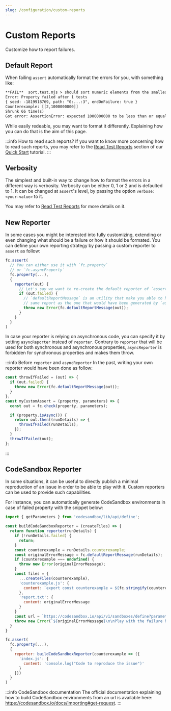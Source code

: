 ```yaml
---
slug: /configuration/custom-reports
---
```


# Custom Reports

Customize how to report failures.

## Default Report

When failing `assert` automatically format the errors for you, with something like:

```txt
**FAIL**  sort.test.mjs > should sort numeric elements from the smallest to the largest one
Error: Property failed after 1 tests
{ seed: -1819918769, path: "0:...:3", endOnFailure: true }
Counterexample: [[2,1000000000]]
Shrunk 66 time(s)
Got error: AssertionError: expected 1000000000 to be less than or equal to 2
```

While easily redeable, you may want to format it differently. Explaining how you can do that is the aim of this page.

:::info How to read such reports?
If you want to know more concerning how to read such reports, you may refer to the [Read Test Reports](/tutorials/quick-start/read-test-reports) section of our [Quick Start](/docs/category/quick-start) tutorial.
:::

## Verbosity

The simplest and built-in way to change how to format the errors in a different way is verbosity. Verbosity can be either 0, 1 or 2 and is defaulted to 1. It can be changed at `assert`'s level, by passing the option `verbose: <your-value>` to it.

You may refer to [Read Test Reports](/docs/tutorials/quick-start/read-test-reports#how-to-increase-verbosity) for more details on it.

## New Reporter

In some cases you might be interested into fully customizing, extending or even changing what should be a failure or how it should be formated. You can define your own reporting strategy by passing a custom reporter to `assert` as follow:

```javascript
fc.assert(
  // You can either use it with `fc.property`
  // or `fc.asyncProperty`
  fc.property(...),
  {
    reporter(out) {
      // Let's say we want to re-create the default reporter of `assert`
      if (out.failed) {
        // `defaultReportMessage` is an utility that make you able to have the exact
        // same report as the one that would have been generated by `assert`
        throw new Error(fc.defaultReportMessage(out));
      }
    }
  }
)
```

In case your reporter is relying on asynchronous code, you can specify it by setting `asyncReporter` instead of `reporter`.
Contrary to `reporter` that will be used for both synchronous and asynchronous properties, `asyncReporter` is forbidden for synchronous properties and makes them throw.

:::info Before `reporter` and `asyncReporter`
In the past, writing your own reporter would have been done as follow:

```js
const throwIfFailed = (out) => {
  if (out.failed) {
    throw new Error(fc.defaultReportMessage(out));
  }
};
const myCustomAssert = (property, parameters) => {
  const out = fc.check(property, parameters);

  if (property.isAsync()) {
    return out.then((runDetails) => {
      throwIfFailed(runDetails);
    });
  }
  throwIfFailed(out);
};
```

:::

## CodeSandbox Reporter

In some situations, it can be useful to directly publish a minimal reproduction of an issue in order to be able to play with it. Custom reporters can be used to provide such capabilities.

For instance, you can automatically generate CodeSandbox environments in case of failed property with the snippet below:

```js
import { getParameters } from 'codesandbox/lib/api/define';

const buildCodeSandboxReporter = (createFiles) => {
  return function reporter(runDetails) {
    if (!runDetails.failed) {
      return;
    }
    const counterexample = runDetails.counterexample;
    const originalErrorMessage = fc.defaultReportMessage(runDetails);
    if (counterexample === undefined) {
      throw new Error(originalErrorMessage);
    }
    const files = {
      ...createFiles(counterexample),
      'counterexample.js': {
        content: `export const counterexample = ${fc.stringify(counterexample)}`
      },
      'report.txt': {
        content: originalErrorMessage
      }
    }
    const url = `https://codesandbox.io/api/v1/sandboxes/define?parameters=${getParameters({ files })}`;
    throw new Error(`${originalErrorMessage}\n\nPlay with the failure here: ${url}`);
  }
}

fc.assert(
  fc.property(...),
  {
    reporter: buildCodeSandboxReporter(counterexample => ({
      'index.js': {
        content: 'console.log("Code to reproduce the issue")'
      }
    }))
  }
)
```

:::info CodeSandbox documentation
The official documentation explaining how to build CodeSandbox environments from an url is available here: https://codesandbox.io/docs/importing#get-request.
:::
